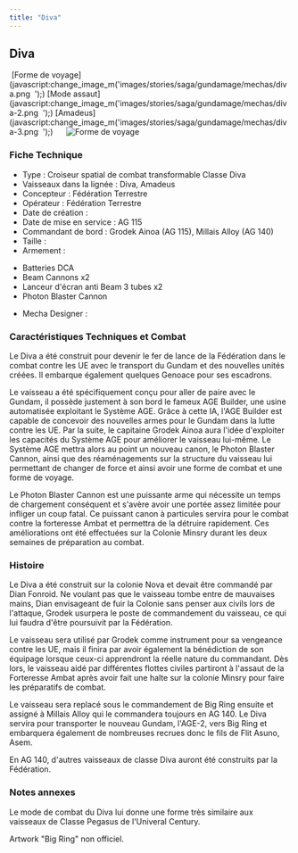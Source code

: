 ```yaml
---
title: "Diva"
---
```


Diva
----

 [Forme de voyage](javascript:change_image_m('images/stories/saga/gundamage/mechas/diva.png 
');) [Mode assaut](javascript:change_image_m('images/stories/saga/gundamage/mechas/diva-2.png 
');) [Amadeus](javascript:change_image_m('images/stories/saga/gundamage/mechas/diva-3.png 
');)      ![
Forme de voyage](/images/stories/saga/gundamage/mechas/diva.png 
)    
### Fiche Technique


- Type : Croiseur spatial de combat transformable Classe Diva  
- Vaisseaux dans la lignée : Diva, Amadeus  
- Concepteur : Fédération Terrestre  
- Opérateur : Fédération Terrestre  
- Date de création :   
- Date de mise en service : AG 115  
- Commandant de bord : Grodek Ainoa (AG 115), Millais Alloy (AG 140)  
- Taille :   
- Armement :


* Batteries DCA
* Beam Cannons x2
* Lanceur d'écran anti Beam 3 tubes x2
* Photon Blaster Cannon


- Mecha Designer : 


### Caractéristiques Techniques et Combat


Le Diva a été construit pour devenir le fer de lance de la Fédération dans le combat contre les UE avec le transport du Gundam et des nouvelles unités créées. Il embarque également quelques Genoace pour ses escadrons. 


Le vaisseau a été spécifiquement conçu pour aller de paire avec le Gundam, il possède justement à son bord le fameux AGE Builder, une usine automatisée exploitant le Système AGE. Grâce à cette IA, l'AGE Builder est capable de concevoir des nouvelles armes pour le Gundam dans la lutte contre les UE. Par la suite, le capitaine Grodek Ainoa aura l'idée d'exploiter les capacités du Système AGE pour améliorer le vaisseau lui-même. Le Système AGE mettra alors au point un nouveau canon, le Photon Blaster Cannon, ainsi que des réaménagements sur la structure du vaisseau lui permettant de changer de force et ainsi avoir une forme de combat et une forme de voyage. 


Le Photon Blaster Cannon est une puissante arme qui nécessite un temps de chargement conséquent et s'avère avoir une portée assez limitée pour infliger un coup fatal. Ce puissant canon à particules servira pour le combat contre la forteresse Ambat et permettra de la détruire rapidement. Ces améliorations ont été effectuées sur la Colonie Minsry durant les deux semaines de préparation au combat. 


### Histoire


Le Diva a été construit sur la colonie Nova et devait être commandé par Dian Fonroid. Ne voulant pas que le vaisseau tombe entre de mauvaises mains, Dian envisageant de fuir la Colonie sans penser aux civils lors de l'attaque, Grodek usurpera le poste de commandement du vaisseau, ce qui lui faudra d'être poursuivit par la Fédération. 


Le vaisseau sera utilisé par Grodek comme instrument pour sa vengeance contre les UE, mais il finira par avoir également la bénédiction de son équipage lorsque ceux-ci apprendront la réelle nature du commandant. Dès lors, le vaisseau aidé par différentes flottes civiles partiront à l'assaut de la Forteresse Ambat après avoir fait une halte sur la colonie Minsry pour faire les préparatifs de combat. 


Le vaisseau sera replacé sous le commandement de Big Ring ensuite et assigné à Millais Alloy qui le commandera toujours en AG 140. Le Diva servira pour transporter le nouveau Gundam, l'AGE-2, vers Big Ring et embarquera également de nombreuses recrues donc le fils de Flit Asuno, Asem.


En AG 140, d'autres vaisseaux de classe Diva auront été construits par la Fédération. 


### Notes annexes


Le mode de combat du Diva lui donne une forme très similaire aux vaisseaux de Classe Pegasus de l'Univeral Century.


Artwork "Big Ring" non officiel. 

